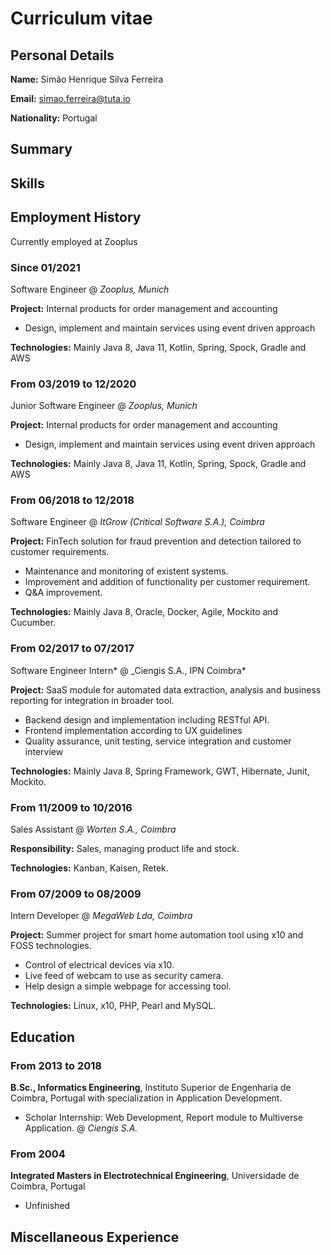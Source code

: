 # Curriculum vitae

## Personal Details

**Name:** Simão Henrique Silva Ferreira

**Email:** simao.ferreira@tuta.io

**Nationality:** Portugal

## Summary

## Skills

## Employment History

Currently employed at Zooplus

### Since 01/2021

Software Engineer @ _Zooplus, Munich_

**Project:** Internal products for order management and accounting

- Design, implement and maintain services using event driven approach

**Technologies:** Mainly Java 8, Java 11, Kotlin, Spring, Spock, Gradle and AWS

### From 03/2019 to 12/2020

Junior Software Engineer @ _Zooplus, Munich_

**Project:** Internal products for order management and accounting

- Design, implement and maintain services using event driven approach

**Technologies:** Mainly Java 8, Java 11, Kotlin, Spring, Spock, Gradle and AWS

### From 06/2018 to 12/2018

Software Engineer @ _ItGrow (Critical Software S.A.), Coimbra_

**Project:** FinTech solution for fraud prevention and detection tailored to customer requirements.

- Maintenance and monitoring of existent systems.
- Improvement and addition of functionality per customer requirement.
- Q&A improvement.

**Technologies:** Mainly Java 8, Oracle, Docker, Agile, Mockito and Cucumber.

### From 02/2017 to 07/2017

Software Engineer Intern* @ \_Ciengis S.A., IPN Coimbra*

**Project:** SaaS module for automated data extraction, analysis and business reporting for integration in broader tool.

- Backend design and implementation including RESTful API.
- Frontend implementation according to UX guidelines
- Quality assurance, unit testing, service integration and customer interview

**Technologies:** Mainly Java 8, Spring Framework, GWT, Hibernate, Junit, Mockito.

### From 11/2009 to 10/2016

Sales Assistant @ _Worten S.A., Coimbra_

**Responsibility:** Sales, managing product life and stock.

**Technologies:** Kanban, Kaisen, Retek.

### From 07/2009 to 08/2009

Intern Developer @ _MegaWeb Lda, Coimbra_

**Project:** Summer project for smart home automation tool using x10 and FOSS technologies.

- Control of electrical devices via x10.
- Live feed of webcam to use as security camera.
- Help design a simple webpage for accessing tool.

**Technologies:** Linux, x10, PHP, Pearl and MySQL.

## Education

### From 2013 to 2018

**B.Sc., Informatics Engineering**, Instituto Superior de Engenharia de Coimbra, Portugal with specialization in Application Development.

- Scholar Internship: Web Development, Report module to Multiverse Application. @ _Ciengis S.A._

### From 2004

**Integrated Masters in Electrotechnical Engineering**, Universidade de Coimbra, Portugal

- Unfinished

## Miscellaneous Experience
